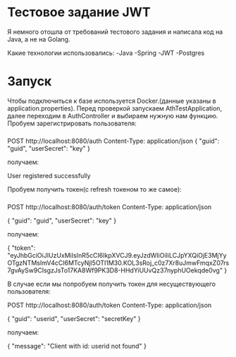 # Тестовое задание JWT
Я немного отошла от требований тестового задания и написала код на Java, а не на Golang.

Какие технологии использовались:
-Java
-Spring
-JWT
-Postgres

# Запуск 
Чтобы подключиться к базе используется Docker.(данные указаны в application.properties).
Перед проверкой запускаем AthTestApplication, далее переходим в AuthController и выбираем нужную нам функцию.
Пробуем зарегистрировать пользователя:
###
POST http://localhost:8080/auth
Content-Type: application/json
    {
      "guid": "guid",
      "userSecret": "key"
    }

получаем:

User registered successfully

Пробуем получить токен(с refresh токеном то же самое):

###
POST http://localhost:8080/auth/token
Content-Type: application/json

{
  "guid": "guid",
  "userSecret": "key"
}

получаем:

{
  "token": "eyJhbGciOiJIUzUxMiIsInR5cCI6IkpXVCJ9.eyJzdWIiOiIiLCJpYXQiOjE3MjYyOTgzNTMsImV4cCI6MTcyNjI5OTI1M30.KOL3sRoj_c0z7Xr8uJmwFmqxZ07rs7gvAySw9CIsgzJsTo17KA8Wf9PK3D8-HHdYiUUvQz37nyphUOekqde0vg"
}

В случае если мы попробуем получить токен для несуществующего пользователя:

POST http://localhost:8080/auth/token
Content-Type: application/json

{
  "guid": "userid",
  "userSecret": "secretKey"
}

получаем:

{
  "message": "Client with id: userid not found"
}

